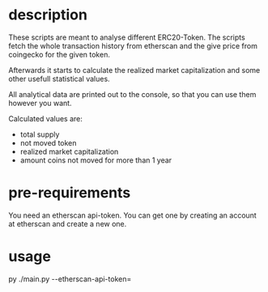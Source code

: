 # description

These scripts are meant to analyse different ERC20-Token. The scripts fetch the whole transaction history from etherscan and the give price from coingecko for the given token.

Afterwards it starts to calculate the realized market capitalization and some other usefull statistical values.

All analytical data are printed out to the console, so that you can use them however you want.

Calculated values are:
* total supply
* not moved token
* realized market capitalization
* amount coins not moved for more than 1 year

# pre-requirements
You need an etherscan api-token. You can get one by creating an account at etherscan and create a new one.

# usage

py ./main.py --etherscan-api-token=<YOUR API TOKEN>
